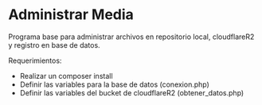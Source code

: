 # Administrar Media
Programa base para administrar archivos en repositorio local, cloudflareR2 y registro en base de datos. 

Requerimientos: 
- Realizar un composer install 
- Definir las variables para la base de datos (conexion.php)
- Definir las variables del bucket de cloudflareR2 (obtener_datos.php)

